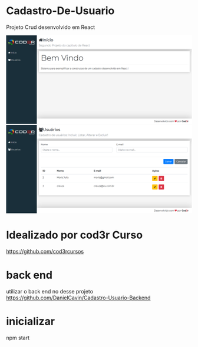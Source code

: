 # Cadastro-De-Usuario
Projeto Crud desenvolvido em React

<img src="images/Screenshot_2020-01-18 React App.png" >
<img src="images/Screenshot_2020-01-18 React App(1).png" >

# Idealizado por cod3r Curso
https://github.com/cod3rcursos

# back end
utilizar o back end no desse projeto 
https://github.com/DanielCavin/Cadastro-Usuario-Backend
# inicializar 
npm start
